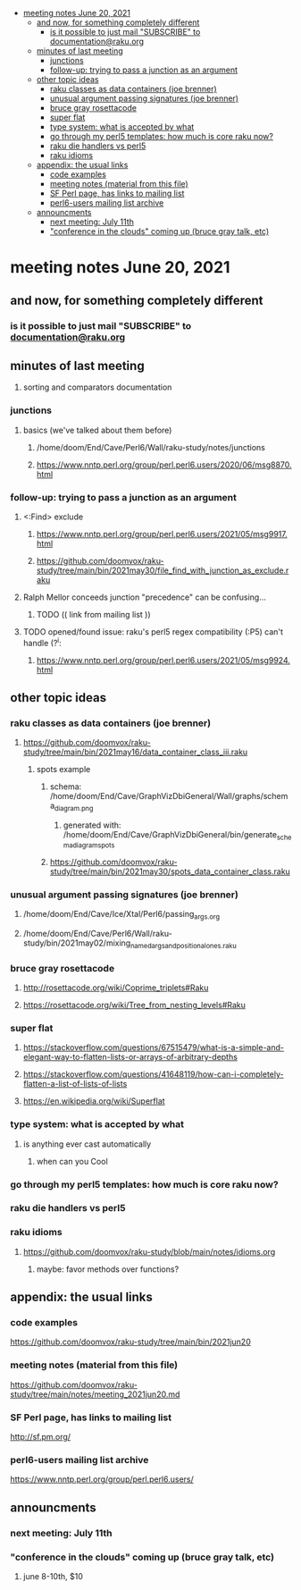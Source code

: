 - [meeting notes June 20, 2021](#org9df4d32)
  - [and now, for something completely different](#orgb957bdf)
    - [is it possible to just mail "SUBSCRIBE" to documentation@raku.org](#org8583e2d)
  - [minutes of last meeting](#orga6e7455)
    - [junctions](#org583a021)
    - [follow-up: trying to pass a junction as an argument](#orgb9e196a)
  - [other topic ideas](#org2585c12)
    - [raku classes as data containers (joe brenner)](#org57fba2a)
    - [unusual argument passing signatures (joe brenner)](#orgbf1980e)
    - [bruce gray rosettacode](#org83b5560)
    - [super flat](#org2048fd7)
    - [type system: what is accepted by what](#orgfac2b47)
    - [go through my perl5 templates: how much is core raku now?](#org19a3547)
    - [raku die handlers vs perl5](#org20b9652)
    - [raku idioms](#org260be63)
  - [appendix: the usual links](#orgba97dcc)
    - [code examples](#orgd1a27c5)
    - [meeting notes (material from this file)](#org6671f9b)
    - [SF Perl page, has links to mailing list](#orgc4602cf)
    - [perl6-users mailing list archive](#orge7d6445)
  - [announcments](#org6444485)
    - [next meeting: July 11th](#orge281b1a)
    - ["conference in the clouds" coming up (bruce gray talk, etc)](#orgbcb53ec)


<a id="org9df4d32"></a>

# meeting notes June 20, 2021


<a id="orgb957bdf"></a>

## and now, for something completely different


<a id="org8583e2d"></a>

### is it possible to just mail "SUBSCRIBE" to documentation@raku.org


<a id="orga6e7455"></a>

## minutes of last meeting

1.  sorting and comparators documentation


<a id="org583a021"></a>

### junctions

1.  basics (we've talked about them before)

    1.  /home/doom/End/Cave/Perl6/Wall/raku-study/notes/junctions
    
    2.  <https://www.nntp.perl.org/group/perl.perl6.users/2020/06/msg8870.html>


<a id="orgb9e196a"></a>

### follow-up: trying to pass a junction as an argument

1.  <:Find> exclude

    1.  <https://www.nntp.perl.org/group/perl.perl6.users/2021/05/msg9917.html>
    
    2.  <https://github.com/doomvox/raku-study/tree/main/bin/2021may30/file_find_with_junction_as_exclude.raku>

2.  Ralph Mellor conceeds junction "precedence" can be confusing&#x2026;

    1.  TODO (( link from mailing list ))

3.  TODO opened/found issue: raku's perl5 regex compatibility (:P5) can't handle (?<sup>i</sup>:

    1.  <https://www.nntp.perl.org/group/perl.perl6.users/2021/05/msg9924.html>


<a id="org2585c12"></a>

## other topic ideas


<a id="org57fba2a"></a>

### raku classes as data containers (joe brenner)

1.  <https://github.com/doomvox/raku-study/tree/main/bin/2021may16/data_container_class_iii.raku>

    1.  spots example
    
        1.  schema: /home/doom/End/Cave/GraphVizDbiGeneral/Wall/graphs/schema<sub>diagram.png</sub>
        
            1.  generated with: /home/doom/End/Cave/GraphVizDbiGeneral/bin/generate<sub>schema</sub><sub>diagram</sub><sub>spots</sub>
        
        2.  <https://github.com/doomvox/raku-study/tree/main/bin/2021may30/spots_data_container_class.raku>


<a id="orgbf1980e"></a>

### unusual argument passing signatures (joe brenner)

1.  /home/doom/End/Cave/Ice/Xtal/Perl6/passing<sub>args.org</sub>

2.  /home/doom/End/Cave/Perl6/Wall/raku-study/bin/2021may02/mixing<sub>named</sub><sub>args</sub><sub>and</sub><sub>positional</sub><sub>ones.raku</sub>


<a id="org83b5560"></a>

### bruce gray rosettacode

1.  <http://rosettacode.org/wiki/Coprime_triplets#Raku>

2.  <https://rosettacode.org/wiki/Tree_from_nesting_levels#Raku>


<a id="org2048fd7"></a>

### super flat

1.  <https://stackoverflow.com/questions/67515479/what-is-a-simple-and-elegant-way-to-flatten-lists-or-arrays-of-arbitrary-depths>

2.  <https://stackoverflow.com/questions/41648119/how-can-i-completely-flatten-a-list-of-lists-of-lists>

3.  <https://en.wikipedia.org/wiki/Superflat>


<a id="orgfac2b47"></a>

### type system: what is accepted by what

1.  is anything ever cast automatically

    1.  when can you Cool


<a id="org19a3547"></a>

### go through my perl5 templates: how much is core raku now?


<a id="org20b9652"></a>

### raku die handlers vs perl5


<a id="org260be63"></a>

### raku idioms

1.  <https://github.com/doomvox/raku-study/blob/main/notes/idioms.org>

    1.  maybe: favor methods over functions?


<a id="orgba97dcc"></a>

## appendix: the usual links


<a id="orgd1a27c5"></a>

### code examples

<https://github.com/doomvox/raku-study/tree/main/bin/2021jun20>


<a id="org6671f9b"></a>

### meeting notes (material from this file)

<https://github.com/doomvox/raku-study/tree/main/notes/meeting_2021jun20.md>


<a id="orgc4602cf"></a>

### SF Perl page, has links to mailing list

<http://sf.pm.org/>


<a id="orge7d6445"></a>

### perl6-users mailing list archive

<https://www.nntp.perl.org/group/perl.perl6.users/>


<a id="org6444485"></a>

## announcments


<a id="orge281b1a"></a>

### next meeting: July 11th


<a id="orgbcb53ec"></a>

### "conference in the clouds" coming up (bruce gray talk, etc)

1.  june 8-10th, $10
